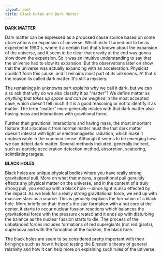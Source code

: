 ```yaml
---
layout: post
title: Black Holes and Dark Matter
---
```


__DARK MATTER__

Dark matter can be expressed as a proposed cause source based on some observations on expansion of universe. Which didn't turned out to be as expected in 1990's, where it a certain fact that's known about the expansion of the universe, and it seem to be clear that gravity at the end was gonna slow down the expansion. So it was an intuitive understanding to say that the universe had to slow its expansion. But the observations later on show that the universe was actually expanding with an acceleration. Physicist couldn't form this cause, and it remains most part of its unknowns. At that's the reason its called dark matter. It's still a mystery.

The remainings in unknowns part explains why we call it dark, but we can also ask that why do we also classify it as "matter"? We define matter as *anything that takes up space and can be weighed* in the most accepted case, which doesn't tell much if it is a good reasoning or not to identify it as matter. The term "matter" more generally relates with that dark matter also having mass and interactions with gravitional force.

Further than gravitional interactions and having mass, the most important feature that allocates it from normal matter must the that dark matter doesn't interact with light or electromagnetic radiation, which make it unobservable in the common sense. Although it seems to be emerging how we can detect dark matter. Several methods included, generally indirect, such as particle acceleration detection method, absorption, scattering, scinttilating targets. 

__BLACK HOLES__

Black holes are unique physical bodies where you have really strong gravitational pull. More on what that means, a gravitional pull genuiely effects any physical matter on the universe, and in the content of a truly strong pull, you end up with a black hole -- since light is also effected by the impact. As we look for a really strong gravitational force, we end up with massive stars as a source. This is genuiely explains the formation of a black hole. More briefly on that; there's the star formation with a hot core at the center, it starts to occur nuclear fussion reactions which balances the gravitational force with the pressure created and it ends up with disturbing the balance as the nuclear fussion starts to die. The process of the unbalanced forces includes formations of red supergiants (not red giants), supernova and with the formation of the horizon, the black hole.

The black holes are seem to be considered pretty important with their bringings such as how it helped testing the Einstein's theory of general relativity and how it can help more on explaining such rules of the universe.
